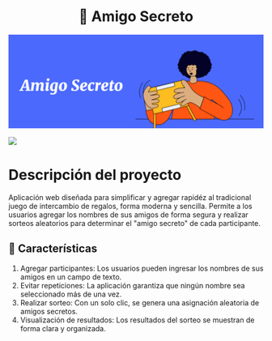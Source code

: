 <h1 align="center"> 🎁 Amigo Secreto </h1>
<img src="assets/imagen_preview.png"></img>


<p align="left">
   <img src="https://img.shields.io/badge/STATUS-%20Concluído-green">
   </p>

# Descripción del proyecto
Aplicación web diseñada para simplificar y agregar rapidéz al tradicional juego de intercambio de regalos, forma moderna y sencilla. Permite a los usuarios agregar los nombres de sus amigos de forma segura y realizar sorteos aleatorios para determinar el "amigo secreto" de cada participante.

## 📌 Características
1. Agregar participantes: Los usuarios pueden ingresar los nombres de sus amigos en un campo de texto.
2. Evitar repeticiones: La aplicación garantiza que ningún nombre sea seleccionado más de una vez.
3. Realizar sorteo: Con un solo clic, se genera una asignación aleatoria de amigos secretos.
4. Visualización de resultados: Los resultados del sorteo se muestran de forma clara y organizada.


